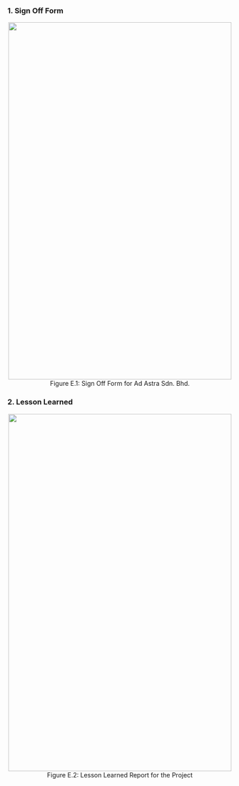 ### 1. Sign Off Form
<p align="center">
  <img width="500" height="800" src=![SignOff](https://user-images.githubusercontent.com/55343638/150642469-779e3533-b60b-4a66-9129-1f1990fdaaee.png)>
  <br>
  Figure E.1: Sign Off Form for Ad Astra Sdn. Bhd.
</p>

### 2. Lesson Learned
<p align="center">
  <img width="500" height="800" src="https://user-images.githubusercontent.com/55343638/150642258-0aae44db-924a-4d0d-94f9-ca1b59a96b04.png">
  <br>
  Figure E.2: Lesson Learned Report for the Project
</p>


